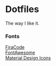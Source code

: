 # Dotfiles
The way I like it.

### Fonts

[FiraCode](https://github.com/tonsky/FiraCode)\
[FontAwesome](https://fontawesome.com/)\
[Material Design Icons](https://github.com/google/material-design-icons/tree/master/iconfont)
